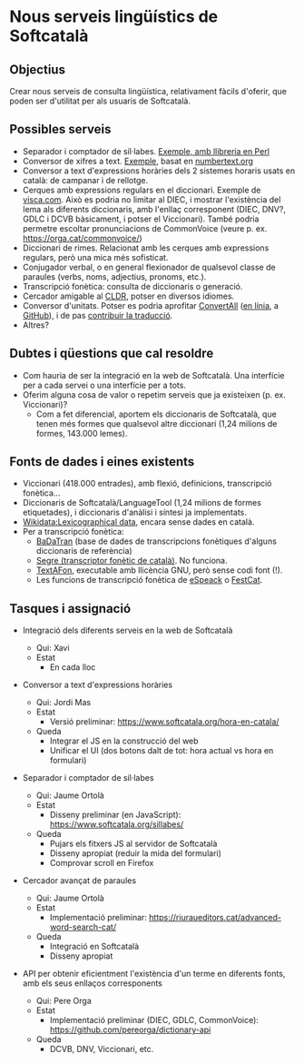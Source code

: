 # Nous serveis lingüístics de Softcatalà

## Objectius
Crear nous serveis de consulta lingüística, relativament fàcils d'oferir, que poden ser d'utilitat per als usuaris de Softcatalà.

## Possibles serveis
* Separador i comptador de síl·labes. [Exemple, amb llibreria en Perl](https://riuraueditors.cat/separa-sillabes/) 
* Conversor de xifres a text. [Exemple](https://gent.softcatala.org/jmontane/coses/numbertext/), basat en [numbertext.org](https://numbertext.github.io/)
* Conversor a text d'expressions horàries dels 2 sistemes horaris usats en català: de campanar i de rellotge. 
* Cerques amb expressions regulars en el diccionari. Exemple de [visca.com](https://visca.com/dr/). Això es podria no limitar al DIEC, i mostrar l'existència del lema als diferents diccionaris, amb l'enllaç corresponent (DIEC, DNV?, GDLC i DCVB bàsicament, i potser el Viccionari). També podria permetre escoltar pronunciacions de CommonVoice (veure p. ex. https://orga.cat/commonvoice/)
* Diccionari de rimes. Relacionat amb les cerques amb expressions regulars, però una mica més sofisticat. 
* Conjugador verbal, o en general flexionador de qualsevol classe de paraules (verbs, noms, adjectius, pronoms, etc.). 
* Transcripció fonètica: consulta de diccionaris o generació. 
* Cercador amigable al [CLDR](http://cldr.unicode.org/), potser en diversos idiomes.
* Conversor d'unitats. Potser es podria aprofitar [ConvertAll](http://convertall.bellz.org/) ([en línia](http://convertall-js.bellz.org/), a [GitHub](https://github.com/doug-101/ConvertAll-js)), i de pas [contribuir la traducció](https://github.com/doug-101/ConvertAll/issues/8).
* Altres?

## Dubtes i qüestions que cal resoldre

* Com hauria de ser la integració en la web de Softcatalà. Una interfície per a cada servei o una interfície per a tots. 
* Oferim alguna cosa de valor o repetim serveis que ja existeixen (p. ex. Viccionari)?
  * Com a fet diferencial, aportem els diccionaris de Softcatalà, que tenen més formes que qualsevol altre diccionari (1,24 milions de formes, 143.000 lemes).

## Fonts de dades i eines existents
* Viccionari (418.000 entrades), amb flexió, definicions, transcripció fonètica...
* Diccionaris de Softcatalà/LanguageTool (1,24 milions de formes etiquetades), i diccionaris d'anàlisi i síntesi ja implementats. 
* [Wikidata:Lexicographical data](https://www.wikidata.org/wiki/Wikidata:Lexicographical_data), encara sense dades en català.
* Per a transcripció fonètica: 
  * [BaDaTran](http://latel.upf.edu/cgi-bin/BaDaTran.cgi) (base de dades de transcripcions fonètiques d'alguns diccionaris de referència)
  * [Segre (transcriptor fonètic de català)](http://nlp.lsi.upc.edu/freeling/demo/segre.php). No funciona.
  * [TextAFon](https://sites.google.com/site/juanmariagarrido/research/projects-1/texafon), executable amb llicència GNU, però sense codi font (!).
  * Les funcions de transcripció fonètica de [eSpeack](http://espeak.sourceforge.net/) o [FestCat](http://festcat.talp.cat/).

## Tasques i assignació
* Integració dels diferents serveis en la web de Softcatalà 
  * Qui: Xavi
  * Estat
    * En cada lloc
  
* Conversor a text d'expressions horàries
  * Qui: Jordi Mas
  * Estat
    * Versió preliminar: https://www.softcatala.org/hora-en-catala/
  * Queda
    * Integrar el JS en la construcció del web
    * Unificar el UI (dos botons dalt de tot: hora actual vs hora en formulari)

* Separador i comptador de síl·labes
  * Qui: Jaume Ortolà
  * Estat
    * Disseny preliminar (en JavaScript): https://www.softcatala.org/sillabes/
  * Queda
    * Pujars els fitxers JS al servidor de Softcatalà
    * Disseny apropiat (reduir la mida del formulari)
    * Comprovar scroll en Firefox
    
* Cercador avançat de paraules
  * Qui: Jaume Ortolà
  * Estat
    * Implementació preliminar: https://riuraueditors.cat/advanced-word-search-cat/
  * Queda
    * Integració en Softcatalà
    * Disseny apropiat
    
* API per obtenir eficientment l'existència d'un terme en diferents fonts, amb els seus enllaços corresponents
  * Qui: Pere Orga
  * Estat
    * Implementació preliminar (DIEC, GDLC, CommonVoice): https://github.com/pereorga/dictionary-api
  * Queda
    * DCVB, DNV, Viccionari, etc.
   
